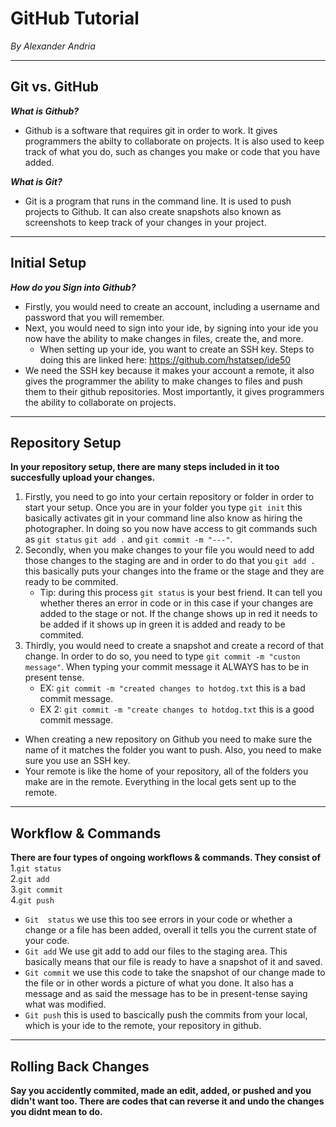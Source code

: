 # GitHub Tutorial

_By Alexander Andria_

---
## Git vs. GitHub
**_What is Github?_**
  * Github is a software that requires git in order to work. It gives programmers the abilty to collaborate on projects. It is also used to keep track of what you do, such as changes you make or code that you have added.

**_What is Git?_**
  * Git is a program that runs in the command line. It is used to push projects to Github. It can also create snapshots also known as screenshots to keep track of your changes in your project.

---
## Initial Setup
**_How do you Sign into Github?_**
* Firstly, you would need to create an account, including a username and password that you will remember.
* Next, you would need to sign into your ide, by signing into your ide you now have the ability to make changes in files, create the, and more.
  * When setting up your ide, you want to create an SSH key. Steps to doing this are linked here: https://github.com/hstatsep/ide50
* We need the SSH key because it makes your account a remote, it also gives the programmer the ability to make changes to files and push them to their github repositories. Most importantly, it gives programmers the ability to collaborate on projects.

---
## Repository Setup
**In your repository setup, there are many steps included in it too succesfully upload your changes.**
1. Firstly, you need to go into your certain repository or folder in order to start your setup. Once you are in your folder you type `git init` this basically activates git in your command line also know as hiring the photographer. In doing so you now have access to git commands such as `git status` `git add .` and `git commit -m "---"`.
2. Secondly, when you make changes to your file you would need to add those changes to the staging are and in order to do that you `git add .` this basically puts your changes into the frame or the stage and they are ready to be commited.
   * Tip: during this process `git status` is your best friend. It can tell you whether theres an error in code or in this case if your changes are added to the stage or not. If the change shows up in red it needs to be added if it shows up in green it is added and ready to be commited.
3. Thirdly, you would need to create a snapshot and create a record of that change. In order to do so, you need to type `git commit -m "custon message"`. When typing your commit message it ALWAYS has to be in present tense.
   * EX: `git commit -m "created changes to hotdog.txt` this is a bad commit message.
   * EX 2: `git commit -m "create changes to hotdog.txt` this is a good commit message.

* When creating a new repository on Github you need to make sure the name of it matches the folder you want to push. Also, you need to make sure you use an SSH key.
* Your remote is like the home of your repository, all of the folders you make are in the remote. Everything in the local gets sent  up to the remote.

---
## Workflow & Commands
**There are four types of ongoing workflows & commands. They consist of**  
 1.`git status`  
 2.`git add`  
 3.`git commit`  
 4.`git push`  
* `Git  status` we use this too see errors in your code or whether a change or a file has been added, overall it tells you the current state of your code.   
* `Git add` We use git add to add our files to the staging area. This basically means that our file is ready to have a snapshot of it and saved.   
* `Git commit` we use this code to take the snapshot of our change made to the file or in other words a picture of what you done. It also has a message and as said the message has to be in present-tense saying what was modified. 
* `Git push` this is used to bascically push the commits from your local, which is your ide to the remote, your repository in github.

---
## Rolling Back Changes
**Say you accidently commited, made an edit, added, or pushed and you didn't want too. There are codes that can reverse it and undo the changes you didnt mean to do.** 